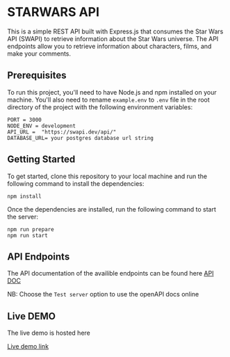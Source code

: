 
#  STARWARS API
This is a simple REST API built with Express.js that consumes the Star Wars API (SWAPI) to retrieve information about the Star Wars universe. The API endpoints allow you to retrieve information about characters, films, and make your comments.

  
##  Prerequisites

To run this project, you'll need to have Node.js and npm installed on your machine. You'll also need to rename `example.env` to `.env` file in the root directory of the project with the following environment variables:

    PORT = 3000
    NODE_ENV = development
    API_URL =  "https://swapi.dev/api/"
    DATABASE_URL= your postgres database url string
    
## Getting Started

To get started, clone this repository to your local machine and run the following command to install the dependencies:

    npm install
 Once the dependencies are installed, run the following command to start the server:
 

    npm run prepare
    npm run start

## API Endpoints

The API documentation of the availible endpoints can be found here
[API DOC](https://mystarwars.up.railway.app/api-docs)

NB: Choose the `Test server` option to use the openAPI docs online

## Live DEMO
The live demo is hosted here

[Live demo link](https://mystarwars.up.railway.app/)
